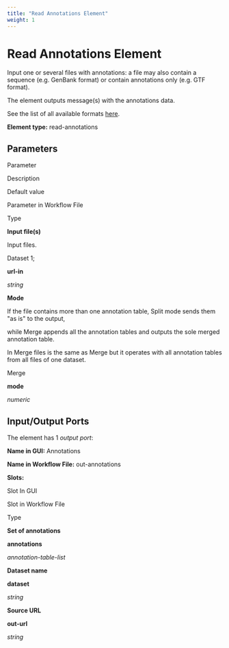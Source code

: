 ```yaml
---
title: "Read Annotations Element"
weight: 1
---
```



# Read Annotations Element

Input one or several files with annotations: a file may also contain a sequence (e.g. GenBank format) or contain annotations only (e.g. GTF format).

The element outputs message(s) with the annotations data.

See the list of all available formats [here](https://ugene.net/wiki/display/UUOUM27/Appendix+A.+Supported+File+Formats).

**Element type:** read-annotations



Parameters
----------

Parameter

Description

Default value

Parameter in Workflow File

Type

**Input file(s)**

Input files.

Dataset 1;

**url-in**

_string_

**Mode**

If the file contains more than one annotation table, Split mode sends them "as is" to the output,

while Merge appends all the annotation tables and outputs the sole merged annotation table.

In Merge files is the same as Merge but it operates with all annotation tables from all files of one dataset.

Merge

**mode**

_numeric_



Input/Output Ports
------------------

The element has 1 _output port_:

**Name in GUI:** Annotations

**Name in Workflow File:** out-annotations

**Slots:**

Slot In GUI

Slot in Workflow File

Type

**Set of annotations**

**annotations**

_annotation-table-list_

**Dataset name**

**dataset**

_string_

**Source URL**

**out-url**

_string_
